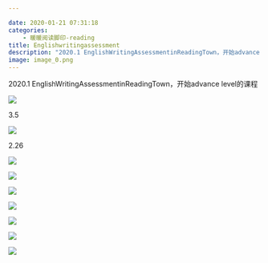 ```yaml
---

date: 2020-01-21 07:31:18
categories:
    - 暖暖阅读脚印-reading
title: Englishwritingassessment
description: "2020.1 EnglishWritingAssessmentinReadingTown，开始advance level的课程 3.5 2.26"
image: image_0.png
---
```


2020.1 EnglishWritingAssessmentinReadingTown，开始advance level的课程

![](image_0.png)

3.5

![](image_1.png)

2.26

![](image_2.png)

![](image_3.png)

![](image_4.png)

![](image_5.png)

![](image_6.png)

![](image_7.png)

![](image_8.png)